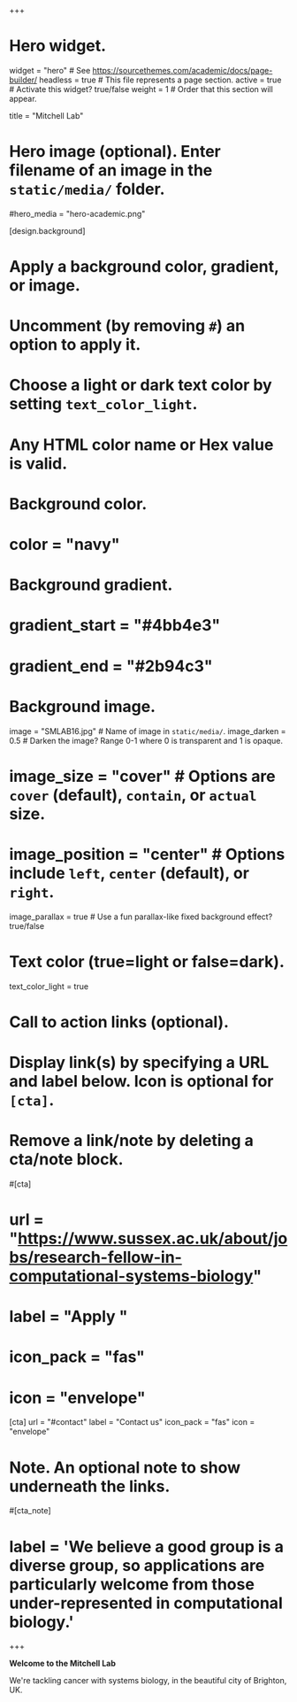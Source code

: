 +++
# Hero widget.
widget = "hero"  # See https://sourcethemes.com/academic/docs/page-builder/
headless = true  # This file represents a page section.
active = true  # Activate this widget? true/false
weight = 1  # Order that this section will appear.

title = "Mitchell Lab"

# Hero image (optional). Enter filename of an image in the `static/media/` folder.
#hero_media = "hero-academic.png"

[design.background]
  # Apply a background color, gradient, or image.
  #   Uncomment (by removing `#`) an option to apply it.
  #   Choose a light or dark text color by setting `text_color_light`.
  #   Any HTML color name or Hex value is valid.

  # Background color.
  # color = "navy"
  
  # Background gradient.
  # gradient_start = "#4bb4e3"
  # gradient_end = "#2b94c3"
  
  # Background image.
   image = "SMLAB16.jpg"  # Name of image in `static/media/`.
   image_darken = 0.5  # Darken the image? Range 0-1 where 0 is transparent and 1 is opaque.
  # image_size = "cover"  #  Options are `cover` (default), `contain`, or `actual` size.
  # image_position = "center"  # Options include `left`, `center` (default), or `right`.
   image_parallax = true  # Use a fun parallax-like fixed background effect? true/false
  
  # Text color (true=light or false=dark).
  text_color_light = true

# Call to action links (optional).
#   Display link(s) by specifying a URL and label below. Icon is optional for `[cta]`.
#   Remove a link/note by deleting a cta/note block.

#[cta]
#  url = "https://www.sussex.ac.uk/about/jobs/research-fellow-in-computational-systems-biology"
#  label = "Apply "
#  icon_pack = "fas"
#  icon = "envelope"
  
[cta]
  url = "#contact"
  label = "Contact us"
  icon_pack = "fas"
  icon = "envelope"
  
  
# Note. An optional note to show underneath the links.
#[cta_note]
 # label = 'We believe a good group is a diverse group, so applications are particularly welcome from those under-represented in computational biology.'
+++

**Welcome to the Mitchell Lab**

We're tackling cancer with systems biology, in the beautiful city of Brighton, UK.


